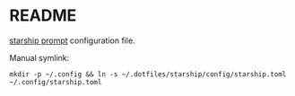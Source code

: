 # README

[starship prompt](https://starship.rs/) configuration file.

Manual symlink:
```shell
mkdir -p ~/.config && ln -s ~/.dotfiles/starship/config/starship.toml ~/.config/starship.toml
```
